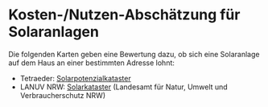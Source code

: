 # Kosten-/Nutzen-Abschätzung für Solaranlagen

Die folgenden Karten geben eine Bewertung dazu, ob sich eine Solaranlage auf dem Haus an einer bestimmten Adresse lohnt:

* Tetraeder: [Solarpotenzialkataster](https://www.solare-stadt.de/home/Solarpotenzialkataster)
* LANUV NRW: [Solarkataster](https://www.energieatlas.nrw.de/site/karte_solarkataster) (Landesamt für Natur, Umwelt und Verbraucherschutz NRW)
